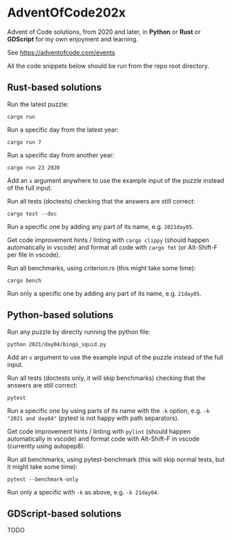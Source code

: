 # AdventOfCode202x

Advent of Code solutions, from 2020 and later, in **Python** or **Rust** or **GDScript** for my own enjoyment and learning.

See https://adventofcode.com/events

All the code snippets below should be run from the repo root directory.

## Rust-based solutions

Run the latest puzzle:

    cargo run

Run a specific day from the latest year:

    cargo run 7

Run a specific day from another year:

    cargo run 23 2020

Add an `x` argument anywhere to use the example input of the puzzle instead of the full input.

Run all tests (doctests) checking that the answers are still correct:

    cargo test --doc

Run a specific one by adding any part of its name, e.g. `2021day05`.

Get code improvement hints / linting with `cargo clippy` (should happen automatically in vscode) and format all code with `cargo fmt` (or Alt-Shift-F per file in vscode).

Run all benchmarks, using criterion.rs (this might take some time):

    cargo bench

Run only a specific one by adding any part of its name, e.g. `21day05`.

## Python-based solutions

Run any puzzle by directly running the python file:

    python 2021/day04/bingo_squid.py

Add an `x` argument to use the example input of the puzzle instead of the full input.

Run all tests (doctests only, it will skip benchmarks) checking that the answers are still correct:

    pytest

Run a specific one by using parts of its name with the `-k` option, e.g. `-k "2021 and day04"` (pytest is not happy with path separators).

Get code improvement hints / linting with `pylint` (should happen automatically in vscode) and format code with Alt-Shift-F in vscode (currently using autopep8).

Run all benchmarks, using pytest-benchmark (this will skip normal tests, but it might take some time):

    pytest --benchmark-only

Run only a specific with `-k` as above, e.g. `-k 21day04`.

## GDScript-based solutions

TODO
